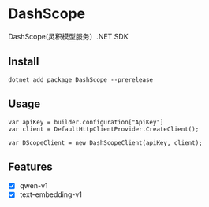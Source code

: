 # DashScope

DashScope(灵积模型服务）.NET SDK

## Install

```
dotnet add package DashScope --prerelease
```

## Usage

```
var apiKey = builder.configuration["ApiKey"]
var client = DefaultHttpClientProvider.CreateClient();

var DScopeClient = new DashScopeClient(apiKey, client);
```

## Features

- [x] qwen-v1
- [x] text-embedding-v1
